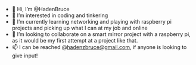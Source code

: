 - 👋 Hi, I’m @HadenBruce
- 👀 I’m interested in coding and tinkering 
- 🌱 I’m currently learning networking and playing with raspberry pi projects and picking up what I can at my job and online
- 💞️ I’m looking to collaborate on a smart mirror project with a raspberry pi, as it would be my first attempt at a project like that.
- 📫 I can be reached @hadenzbruce@gmail.com, if anyone is looking to give input!

<!---
HadenBruce/HadenBruce is a ✨ special ✨ repository because its `README.md` (this file) appears on your GitHub profile.
You can click the Preview link to take a look at your changes.
--->
